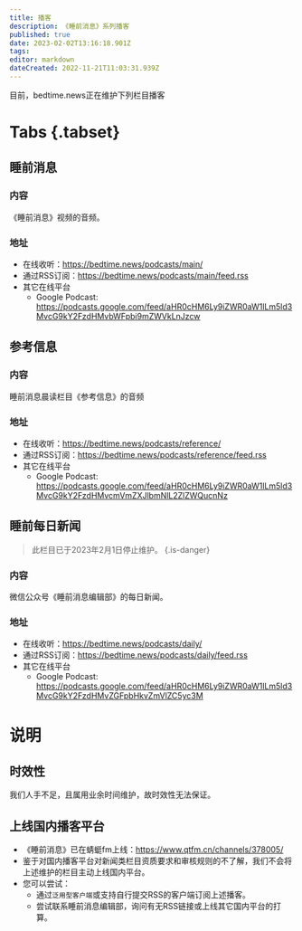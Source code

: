 ```yaml
---
title: 播客
description: 《睡前消息》系列播客
published: true
date: 2023-02-02T13:16:18.901Z
tags: 
editor: markdown
dateCreated: 2022-11-21T11:03:31.939Z
---
```


目前，bedtime.news正在维护下列栏目播客

# Tabs {.tabset}
## 睡前消息
### 内容
《睡前消息》视频的音频。

### 地址
- 在线收听：https://bedtime.news/podcasts/main/
- 通过RSS订阅：https://bedtime.news/podcasts/main/feed.rss
- 其它在线平台
	- Google Podcast: https://podcasts.google.com/feed/aHR0cHM6Ly9iZWR0aW1lLm5ld3MvcG9kY2FzdHMvbWFpbi9mZWVkLnJzcw

## 参考信息

### 内容
睡前消息晨读栏目《参考信息》的音频

### 地址
- 在线收听：https://bedtime.news/podcasts/reference/
- 通过RSS订阅：https://bedtime.news/podcasts/reference/feed.rss
- 其它在线平台
	- Google Podcast: https://podcasts.google.com/feed/aHR0cHM6Ly9iZWR0aW1lLm5ld3MvcG9kY2FzdHMvcmVmZXJlbmNlL2ZlZWQucnNz

## 睡前每日新闻

> 此栏目已于2023年2月1日停止维护。
{.is-danger}


### 内容
微信公众号《睡前消息编辑部》的每日新闻。

### 地址
- 在线收听：https://bedtime.news/podcasts/daily/
- 通过RSS订阅：https://bedtime.news/podcasts/daily/feed.rss
- 其它在线平台
	- Google Podcast: https://podcasts.google.com/feed/aHR0cHM6Ly9iZWR0aW1lLm5ld3MvcG9kY2FzdHMvZGFpbHkvZmVlZC5yc3M

# 说明
## 时效性
我们人手不足，且属用业余时间维护，故时效性无法保证。

## 上线国内播客平台
- 《睡前消息》已在蜻蜓fm上线：https://www.qtfm.cn/channels/378005/
- 鉴于对国内播客平台对新闻类栏目资质要求和审核规则的不了解，我们不会将上述维护的栏目主动上线国内平台。
- 您可以尝试：
	- 通过`泛用型客户端`或支持自行提交RSS的客户端订阅上述播客。
  - 尝试联系睡前消息编辑部，询问有无RSS链接或上线其它国内平台的打算。

